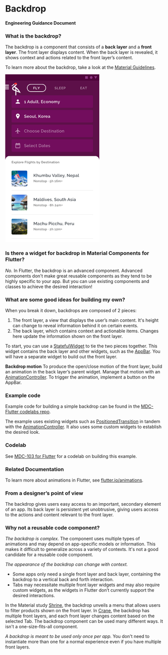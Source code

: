 # Backdrop
#### Engineering Guidance Document

### What is the backdrop?
The backdrop is a component that consists of a **back layer** and a **front layer**. The front layer displays content. When the back layer is revealed, it shows context and actions related to the front layer’s content. 

To learn more about the backdrop, take a look at the [Material Guidelines](https://material.io/design/components/backdrop.html#).

<img src="resources/crane-backdrop.png" alt="Backdrop in Crane Material Study" width="300">

### Is there a widget for backdrop in Material Components for Flutter?
_No._ In Flutter, the backdrop is an advanced component. Advanced components don't make great reusable components as they tend to be highly specific to your app. But you can use existing components and classes to achieve the desired interaction!

### What are some good ideas for building my own?
When you break it down, backdrops are composed of 2 pieces:
1. The front layer, a view that displays the user’s main content. It's height can change to reveal information behind it on certain events.
1. The back layer, which contains context and actionable items. Changes here update the information shown on the front layer.

To start, you can use a [StatefulWidget](https://material.io/design/components/backdrop.html#) to tie the two pieces together. This widget contains the back layer and other widgets, such as the [AppBar](https://flutter.io/catalog/samples/basic-app-bar). You will have a separate widget to build out the front layer. 

**Backdrop motion**
To produce the open/close motion of the front layer, build an animation in the back layer’s parent widget. Manage that motion with an [AnimationController](https://docs.flutter.io/flutter/animation/AnimationController-class.html). To trigger the animation, implement a button on the AppBar.

### Example code
Example code for building a simple backdrop can be found in the [MDC-Flutter codelabs repo](https://github.com/material-components/material-components-flutter-codelabs/blob/104-complete/mdc_100_series/lib/backdrop.dart).

The example uses existing widgets such as [PositionedTransition](https://docs.flutter.io/flutter/widgets/PositionedTransition-class.html) in tandem with the [AnimationController](https://docs.flutter.io/flutter/animation/AnimationController-class.html). It also uses some custom widgets to establish the desired look.

### Codelab
See [MDC-103 for Flutter](http://codelabs.developers.google.com/codelabs/mdc-103-flutter) for a codelab on building this example.

### Related Documentation
To learn more about animations in Flutter, see [flutter.io/animations](flutter.io/animations).

### From a designer’s point of view
The backdrop gives users easy access to an important, secondary element of an app. Its back layer is persistent yet unobtrusive, giving users access to the actions and content relevant to the front layer.

### Why not a reusable code component?
_The backdrop is complex._ The component uses multiple types of animations and may depend on app-specific models or information. This makes it difficult to generalize across a variety of contexts. It's not a good candidate for a reusable code component.

_The appearance of the backdrop can change with context._
* Some apps only need a single front layer and back layer, containing the backdrop to a vertical back and forth interaction.
* Tabs may necessitate multiple front layer widgets and may also require custom widgets, as the widgets in Flutter don’t currently support the desired interactions.

In the Material study [Shrine](https://material.io/design/material-studies/shrine.html#product-architecture), the backdrop unveils a menu that allows users to filter products shown on the front layer.  In [Crane](https://material.io/design/material-studies/crane.html), the backdrop has multiple front layers, and each front layer changes content based on the selected Tab. The backdrop component can be used many different ways. It isn't a one-size-fits-all component.

_A backdrop is meant to be used only once per app._ You don't need to instantiate more than one for a normal experience even if you have multiple front layers.

